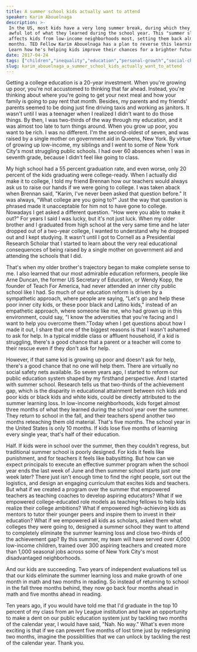 ```yaml
---
title: A summer school kids actually want to attend
speaker: Karim Abouelnaga
description: >-
 In the US, most kids have a very long summer break, during which they forget an
 awful lot of what they learned during the school year. This "summer slump"
 affects kids from low-income neighborhoods most, setting them back almost three
 months. TED Fellow Karim Abouelnaga has a plan to reverse this learning loss.
 Learn how he's helping kids improve their chances for a brighter future.
date: 2017-04-24
tags: ["children","inequality","education","personal-growth","social-change","teaching","society","ted-fellows"]
slug: karim_abouelnaga_a_summer_school_kids_actually_want_to_attend
---
```


Getting a college education is a 20-year investment. When you're growing up poor, you're
not accustomed to thinking that far ahead. Instead, you're thinking about where you're
going to get your next meal and how your family is going to pay rent that month. Besides,
my parents and my friends' parents seemed to be doing just fine driving taxis and working
as janitors. It wasn't until I was a teenager when I realized I didn't want to do those
things. By then, I was two-thirds of the way through my education, and it was almost too
late to turn things around. When you grow up poor, you want to be rich. I was no different.
I'm the second-oldest of seven, and was raised by a single mother on government aid in
Queens, New York. By virtue of growing up low-income, my siblings and I went to some of
New York City's most struggling public schools. I had over 60 absences when I was in
seventh grade, because I didn't feel like going to class.

My high school had a 55 percent graduation rate, and even worse, only 20 percent of the
kids graduating were college-ready. When I actually did make it to college, I told my
friend Brennan how our teachers would always ask us to raise our hands if we were going to
college. I was taken aback when Brennan said, "Karim, I've never been asked that question
before." It was always, "What college are you going to?" Just the way that question is
phrased made it unacceptable for him not to have gone to college. Nowadays I get asked a
different question. "How were you able to make it out?" For years I said I was lucky, but
it's not just luck. When my older brother and I graduated from high school at the very
same time and he later dropped out of a two-year college, I wanted to understand why he
dropped out and I kept studying. It wasn't until I got to Cornell as a Presidential
Research Scholar that I started to learn about the very real educational consequences of
being raised by a single mother on government aid and attending the schools that I
did.

That's when my older brother's trajectory began to make complete sense to me. I also
learned that our most admirable education reformers, people like Arne Duncan, the former
US Secretary of Education, or Wendy Kopp, the founder of Teach For America, had never
attended an inner city public school like I had. So much of our education reform is driven
by a sympathetic approach, where people are saying, "Let's go and help these poor inner
city kids, or these poor black and Latino kids," instead of an empathetic approach, where
someone like me, who had grown up in this environment, could say, "I know the adversities
that you're facing and I want to help you overcome them."Today when I get questions about
how I made it out, I share that one of the biggest reasons is that I wasn't ashamed to ask
for help. In a typical middle class or affluent household, if a kid is struggling, there's
a good chance that a parent or a teacher will come to their rescue even if they don't ask
for help.

However, if that same kid is growing up poor and doesn't ask for help, there's a good
chance that no one will help them. There are virtually no social safety nets available. So
seven years ago, I started to reform our public education system shaped by my firsthand
perspective. And I started with summer school. Research tells us that two-thirds of the
achievement gap, which is the disparity in educational attainment between rich kids and
poor kids or black kids and white kids, could be directly attributed to the summer
learning loss. In low-income neighborhoods, kids forget almost three months of what they
learned during the school year over the summer. They return to school in the fall, and
their teachers spend another two months reteaching them old material. That's five months.
The school year in the United States is only 10 months. If kids lose five months of
learning every single year, that's half of their education.

Half. If kids were in school over the summer, then they couldn't regress, but traditional
summer school is poorly designed. For kids it feels like punishment, and for teachers it
feels like babysitting. But how can we expect principals to execute an effective summer
program when the school year ends the last week of June and then summer school starts just
one week later? There just isn't enough time to find the right people, sort out the
logistics, and design an engaging curriculum that excites kids and teachers. But what if we
created a program over the summer that empowered teachers as teaching coaches to develop
aspiring educators? What if we empowered college-educated role models as teaching fellows
to help kids realize their college ambitions? What if empowered high-achieving kids as
mentors to tutor their younger peers and inspire them to invest in their education? What
if we empowered all kids as scholars, asked them what colleges they were going to,
designed a summer school they want to attend to completely eliminate the summer learning
loss and close two-thirds of the achievement gap? By this summer, my team will have served
over 4,000 low-income children, trained over 300 aspiring teachers and created more than
1,000 seasonal jobs across some of New York City's most disadvantaged neighborhoods.

And our kids are succeeding. Two years of independent evaluations tell us that our kids
eliminate the summer learning loss and make growth of one month in math and two months in
reading. So instead of returning to school in the fall three months behind, they now go
back four months ahead in math and five months ahead in reading.

Ten years ago, if you would have told me that I'd graduate in the top 10 percent of my
class from an Ivy League institution and have an opportunity to make a dent on our public
education system just by tackling two months of the calendar year, I would have said,
"Nah. No way." What's even more exciting is that if we can prevent five months of lost
time just by redesigning two months, imagine the possibilities that we can unlock by
tackling the rest of the calendar year. Thank you.

<!--
ad_duration=3.33
comment_count=62
event="TED2017"
external_start_time=0
has_talk_citation=1
intro_duration=11.82
is_subtitle_required="False"
is_talk_featured="True"
language="en"
language_swap="False"
native_language="en"
number_of_related_talks=6
number_of_speakers=1
number_of_subtitled_videos=30
number_of_tags=8
number_of_talk_download_languages=31
number_of_talk_more_resources=0
number_of_talk_recommendations=1
number_of_talks_take_actions=2
post_ad_duration=0.83
published_timestamp="2017-05-05 14:48:59"
recording_date="2017-04-24"
speaker_description="Education entrepreneur"
speaker_is_published=1
speaker_name="Karim Abouelnaga"
talk_more_resources=[]
talk_name="A summer school kids actually want to attend"
talk_recommendations_blurb="Check out these extra resources, curated by Karim Abouelnaga."
talks_tags=["children","inequality","education","personal-growth","social-change","teaching","society","ted-fellows"]
url_audio="https://download.ted.com/talks/KarimAbouelnaga_2017U.mp3?apikey=acme-roadrunner"
url_photo_speaker="https://pe.tedcdn.com/images/ted/e91dbd1d89bc1bdefe6cbec6ebbff9c913f6e064_254x191.jpg"
url_photo_talk="https://s3.amazonaws.com/talkstar-photos/uploads/b5bcc267-aeec-4fba-aa80-5eb545450f9d/KarimAbouelnaga_2017U-embed.jpg"
url_webpage="https://www.ted.com/talks/karim_abouelnaga_a_summer_school_kids_actually_want_to_attend"
video_type_name="TED Stage Talk"
-->
